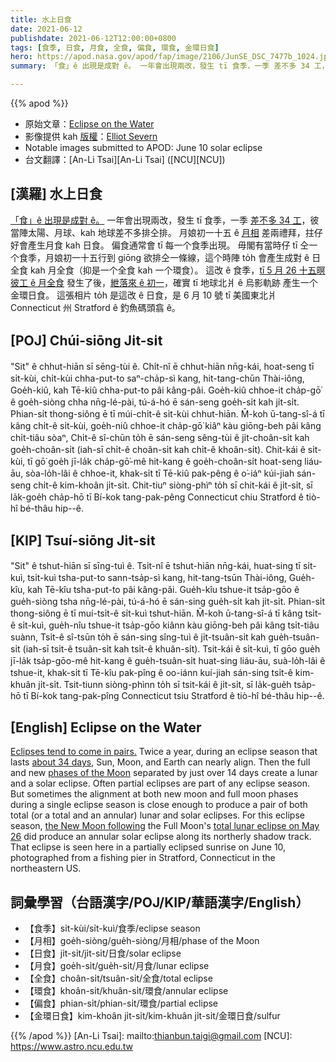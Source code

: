 ```yaml
---
title: 水上日食
date: 2021-06-12
publishdate: 2021-06-12T12:00:00+0800
tags: [食季, 日食, 月食, 全食, 偏食, 環食, 金環日食]
hero: https://apod.nasa.gov/apod/fap/image/2106/JunSE_DSC_7477b_1024.jpg
summary: 「食」ê 出現是成對 ê。 一年會出現兩改，發生 tī 食季，一季 差不多 34 工，彼當陣太陽、月球、kah 地球差不多排仝排。

---
```


{{% apod %}}

- 原始文章：[Eclipse on the Water](https://apod.nasa.gov/apod/ap210612.html)
- 影像提供 kah [版權][copyright]：[Elliot Severn](mailto:firstnamelastname@gmail.com)
- Notable images submitted to APOD: June 10 solar eclipse
- 台文翻譯：[An-Li Tsai][An-Li Tsai] ([NCU][NCU])

## [漢羅] 水上日食

[「食」ê 出現是成對 ê。][Eclipses tend to come in pairs.]
一年會出現兩改，發生 tī 食季，一季 [差不多 34 工][about 34 days]，彼當陣太陽、月球、kah 地球差不多排仝排。
月娘初一十五 ê [月相][phases of the Moon] 差兩禮拜，拄仔好會產生月食 kah 日食。
偏食通常會 tī 每一个食季出現。
毋閣有當時仔 tī 仝一个食季，月娘初一十五行到 giōng 欲排仝一條線，這个時陣 to̍h 會產生成對 ê 日全食 kah 月全食（抑是一个全食 kah 一个環食）。
這改 ê 食季，[tī 5 月 26 十五暝彼工 ê 月全食][total lunar eclipse on May 26] 發生了後，[紲落來 ê 初一][the New Moon following]，確實 tī 地球北爿 ê 烏影軌跡 產生一个金環日食。
這張相片 to̍h 是這改 ê 日食，是 6 月 10 號 tī 美國東北爿 Connecticut 州 Stratford ê 釣魚碼頭翕 ê。


## [POJ] Chúi-siōng Ji̍t-si̍t

"Sit" ê chhut-hiān sī sēng-tùi ê.
Chi̍t-nî ē chhut-hiān nn̄g-kái, hoat-seng tī si̍t-kùi, chi̍t-kùi chha-put-to saⁿ-cha̍p-sì kang, hit-tang-chūn Thài-iông, Goe̍h-kiû, kah Tē-kiû chha-put-to pâi kâng-pâi.
Goe̍h-kiû chhoe-it cha̍p-gō͘ ê goe̍h-siòng chha nn̄g-lé-pài, tú-á-hó ē sán-seng goe̍h-si̍t kah ji̍t-si̍t.
Phian-si̍t thong-siông ē tī múi-chi̍t-ê si̍t-kùi chhut-hiān.
M̄-koh ū-tang-sî-á tī kâng chi̍t-ê si̍t-kùi, goe̍h-niû chhoe-it cha̍p-gō͘ kiâⁿ kàu giōng-beh pâi kâng chi̍t-tiâu sòaⁿ, Chi̍t-ê sî-chūn to̍h ē sán-seng sêng-tùi ê ji̍t-choân-si̍t kah goe̍h-choân-si̍t (iah-sī chi̍t-ê choân-si̍t kah chi̍t-ê khoân-si̍t).
Chit-kái ê si̍t-kùi, tī gō͘ goe̍h jī-la̍k cha̍p-gō͘-mê hit-kang ê goe̍h-choân-si̍t hoat-seng liáu-āu, sòa-lo̍h-lâi ê chhoe-it, khak-si̍t tī Tē-kiû pak-pêng ê o͘-iáⁿ kúi-jiah sán-seng chi̍t-ê kim-khoân ji̍t-si̍t.
Chit-tiuⁿ siòng-phìⁿ to̍h sī chit-kái ê ji̍t-si̍t, sī la̍k-goe̍h cha̍p-hō tī Bí-kok tang-pak-pêng Connecticut chiu Stratford ê tiò-hî bé-thâu hip--ê.




## [KIP] Tsuí-siōng Ji̍t-si̍t

"Sit" ê tshut-hiān sī sīng-tuì ê.
Tsi̍t-nî ē tshut-hiān nn̄g-kái, huat-sing tī si̍t-kuì, tsi̍t-kuì tsha-put-to sann-tsa̍p-sì kang, hit-tang-tsūn Thài-iông, Gue̍h-kîu, kah Tē-kîu tsha-put-to pâi kâng-pâi.
Gue̍h-kîu tshue-it tsa̍p-gōo ê gue̍h-siòng tsha nn̄g-lé-pài, tú-á-hó ē sán-sing gue̍h-si̍t kah ji̍t-si̍t.
Phian-si̍t thong-siông ē tī muí-tsi̍t-ê si̍t-kuì tshut-hiān.
M̄-koh ū-tang-sî-á tī kâng tsi̍t-ê si̍t-kuì, gue̍h-nîu tshue-it tsa̍p-gōo kiânn kàu giōng-beh pâi kâng tsi̍t-tiâu suànn, Tsi̍t-ê sî-tsūn to̍h ē sán-sing sîng-tuì ê ji̍t-tsuân-si̍t kah gue̍h-tsuân-si̍t (iah-sī tsi̍t-ê tsuân-si̍t kah tsi̍t-ê khuân-si̍t).
Tsit-kái ê si̍t-kuì, tī gōo gue̍h jī-la̍k tsa̍p-gōo-mê hit-kang ê gue̍h-tsuân-si̍t huat-sing liáu-āu, suà-lo̍h-lâi ê tshue-it, khak-si̍t tī Tē-kîu pak-pîng ê oo-iánn kuí-jiah sán-sing tsi̍t-ê kim-khuân ji̍t-si̍t.
Tsit-tiunn siòng-phìnn to̍h sī tsit-kái ê ji̍t-si̍t, sī la̍k-gue̍h tsa̍p-hō tī Bí-kok tang-pak-pîng Connecticut tsiu Stratford ê tiò-hî bé-thâu hip--ê.



## [English] Eclipse on the Water

[Eclipses tend to come in pairs.][Eclipses tend to come in pairs.] Twice a year, during an eclipse season that lasts [about 34 days][about 34 days], Sun, Moon, and Earth can nearly align. Then the full and new [phases of the Moon][phases of the Moon] separated by just over 14 days create a lunar and a solar eclipse. Often partial eclipses are part of any eclipse season. But sometimes the alignment at both new moon and full moon phases during a single eclipse season is close enough to produce a pair of both total (or a total and an annular) lunar and solar eclipses. For this eclipse season, [the New Moon following][the New Moon following] the Full Moon's [total lunar eclipse on May 26][total lunar eclipse on May 26] did produce an annular solar eclipse along its northerly shadow track. That eclipse is seen here in a partially eclipsed sunrise on June 10, photographed from a fishing pier in Stratford, Connecticut in the northeastern US.



## 詞彙學習（台語漢字/POJ/KIP/華語漢字/English）

- 【食季】si̍t-kùi/si̍t-kuì/食季/eclipse season
- 【月相】goe̍h-siòng/gue̍h-siòng/月相/phase of the Moon
- 【日食】ji̍t-si̍t/ji̍t-si̍t/日食/solar eclipse
- 【月食】goe̍h-si̍t/gue̍h-si̍t/月食/lunar eclipse
- 【全食】choân-si̍t/tsuân-si̍t/全食/total eclipse
- 【環食】khoân-si̍t/khuân-si̍t/環食/annular eclipse
- 【偏食】phian-si̍t/phian-si̍t/環食/partial eclipse
- 【金環日食】kim-khoân ji̍t-si̍t/kim-khuân ji̍t-si̍t/金環日食/sulfur


{{% /apod %}}
[An-Li Tsai]: mailto:thianbun.taigi@gmail.com
[NCU]: https://www.astro.ncu.edu.tw

[copyright]: https://apod.nasa.gov/apod/fap/lib/about_apod.html#srapply

[Eclipses tend to come in pairs.]:https://earthsky.org/astronomy-essentials/may-june-2021-special-eclipse-season/
[about 34 days]:https://eclipse.gsfc.nasa.gov/SEsaros/SEperiodicity.html#1
[phases of the Moon]:https://svs.gsfc.nasa.gov/4874
[the New Moon following]:https://svs.gsfc.nasa.gov/4910
[total lunar eclipse on May 26]:https://svs.gsfc.nasa.gov/4902
